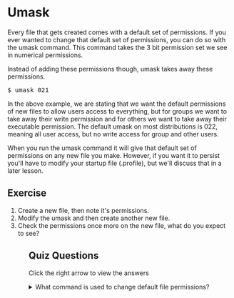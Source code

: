 # Umask

Every file that gets created comes with a default set of permissions. If you ever wanted to change that default set of permissions, you can do so with the umask command. This command takes the 3 bit permission set we see in numerical permissions. 

Instead of adding these permissions though, umask takes away these permissions. 

<pre>$ umask 021</pre>

In the above example, we are stating that we want the default permissions of new files to allow users access to everything, but for groups we want to take away their write permission and for others we want to take away their executable permission. The default umask on most distributions is 022, meaning all user access, but no write access for group and other users.

When you run the umask command it will give that default set of permissions on any new file you make. However, if you want it to persist you'll have to modify your startup file (.profile), but we'll discuss that in a later lesson.

## Exercise

<ol>
<li>Create a new file, then note it's permissions.</li>
<li>Modify the umask and then create another new file.</li>
<li>Check the permissions once more on the new file, what do you expect to see?</li>
<ol>

## Quiz Questions 

Click the right arrow to view the answers

<details>
<summary>What command is used to change default file permissions?</summary>
unmask
</details>
